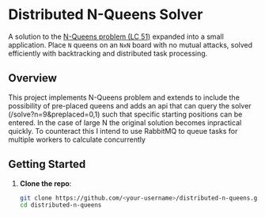 # Distributed N-Queens Solver

A solution to the [N-Queens problem (LC 51)](https://leetcode.com/problems/n-queens/) expanded into a small application. Place `N` queens on an `NxN` board with no mutual attacks, solved efficiently with backtracking and distributed task processing.

## Overview

This project implements N-Queens problem and extends to include the possibility of pre-placed queens and adds an api that can query the solver (/solve?n=9&preplaced=0,1) such that specific starting positions can be entered. In the case of large N the original solution becomes inpractical quickly. To counteract this I intend to use RabbitMQ to queue tasks for multiple workers to calculate concurrently

## Getting Started

1. **Clone the repo**:
   ```bash
   git clone https://github.com/<your-username>/distributed-n-queens.git
   cd distributed-n-queens
